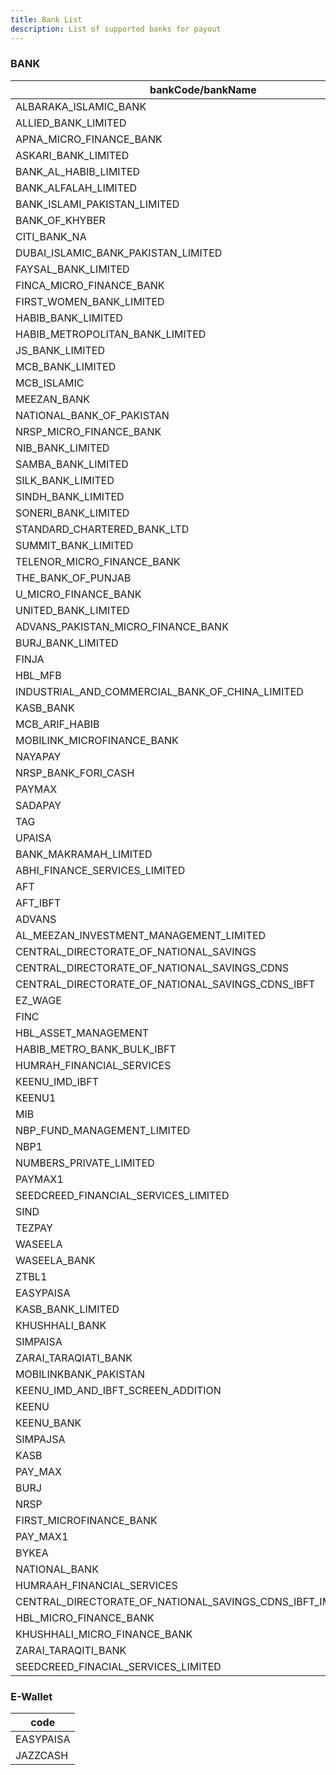 ```yaml
---
title: Bank List
description: List of supported banks for payout
---
```


### BANK

| bankCode/bankName                   |
| ----------------------------------- |
|ALBARAKA_ISLAMIC_BANK|
|ALLIED_BANK_LIMITED|
|APNA_MICRO_FINANCE_BANK|
|ASKARI_BANK_LIMITED|
|BANK_AL_HABIB_LIMITED|
|BANK_ALFALAH_LIMITED|
|BANK_ISLAMI_PAKISTAN_LIMITED|
|BANK_OF_KHYBER|
|CITI_BANK_NA|
|DUBAI_ISLAMIC_BANK_PAKISTAN_LIMITED|
|FAYSAL_BANK_LIMITED|
|FINCA_MICRO_FINANCE_BANK|
|FIRST_WOMEN_BANK_LIMITED|
|HABIB_BANK_LIMITED|
|HABIB_METROPOLITAN_BANK_LIMITED|
|JS_BANK_LIMITED|
|MCB_BANK_LIMITED|
|MCB_ISLAMIC|
|MEEZAN_BANK|
|NATIONAL_BANK_OF_PAKISTAN|
|NRSP_MICRO_FINANCE_BANK|
|NIB_BANK_LIMITED|
|SAMBA_BANK_LIMITED|
|SILK_BANK_LIMITED|
|SINDH_BANK_LIMITED|
|SONERI_BANK_LIMITED|
|STANDARD_CHARTERED_BANK_LTD|
|SUMMIT_BANK_LIMITED|
|TELENOR_MICRO_FINANCE_BANK|
|THE_BANK_OF_PUNJAB|
|U_MICRO_FINANCE_BANK|
|UNITED_BANK_LIMITED|
|ADVANS_PAKISTAN_MICRO_FINANCE_BANK|
|BURJ_BANK_LIMITED|
|FINJA|
|HBL_MFB|
|INDUSTRIAL_AND_COMMERCIAL_BANK_OF_CHINA_LIMITED|
|KASB_BANK|
|MCB_ARIF_HABIB|
|MOBILINK_MICROFINANCE_BANK|
|NAYAPAY|
|NRSP_BANK_FORI_CASH|
|PAYMAX|
|SADAPAY|
|TAG|
|UPAISA|
|BANK_MAKRAMAH_LIMITED|
|ABHI_FINANCE_SERVICES_LIMITED|
|AFT|
|AFT_IBFT|
|ADVANS|
|AL_MEEZAN_INVESTMENT_MANAGEMENT_LIMITED|
|CENTRAL_DIRECTORATE_OF_NATIONAL_SAVINGS|
|CENTRAL_DIRECTORATE_OF_NATIONAL_SAVINGS_CDNS|
|CENTRAL_DIRECTORATE_OF_NATIONAL_SAVINGS_CDNS_IBFT|
|EZ_WAGE|
|FINC|
|HBL_ASSET_MANAGEMENT|
|HABIB_METRO_BANK_BULK_IBFT|
|HUMRAH_FINANCIAL_SERVICES|
|KEENU_IMD_IBFT|
|KEENU1|
|MIB|
|NBP_FUND_MANAGEMENT_LIMITED|
|NBP1|
|NUMBERS_PRIVATE_LIMITED|
|PAYMAX1|
|SEEDCREED_FINANCIAL_SERVICES_LIMITED|
|SIND|
|TEZPAY|
|WASEELA|
|WASEELA_BANK|
|ZTBL1|
|EASYPAISA|
|KASB_BANK_LIMITED|
|KHUSHHALI_BANK|
|SIMPAISA|
|ZARAI_TARAQIATI_BANK|
|MOBILINKBANK_PAKISTAN|
|KEENU_IMD_AND_IBFT_SCREEN_ADDITION|
|KEENU|
|KEENU_BANK|
|SIMPAJSA|
|KASB|
|PAY_MAX|
|BURJ|
|NRSP|
|FIRST_MICROFINANCE_BANK|
|PAY_MAX1|
|BYKEA|
|NATIONAL_BANK|
|HUMRAAH_FINANCIAL_SERVICES|
|CENTRAL_DIRECTORATE_OF_NATIONAL_SAVINGS_CDNS_IBFT_IMD_ADDITION|
|HBL_MICRO_FINANCE_BANK|
|KHUSHHALI_MICRO_FINANCE_BANK|
|ZARAI_TARAQITI_BANK|
|SEEDCREED_FINACIAL_SERVICES_LIMITED|


### E-Wallet

| code      |
| --------- |
| EASYPAISA |
| JAZZCASH  |
